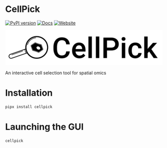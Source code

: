 # CellPick
[![PyPI version](https://img.shields.io/pypi/v/cellpick.svg?logo=pypi)](https://pypi.org/project/cellpick/)
[![Docs](https://img.shields.io/badge/docs-latest-blue?logo=readthedocs)](https://cellpick.readthedocs.io/en/latest/)
[![Website](https://img.shields.io/badge/website-cellpick.org-44cc11?logo=google-chrome)](https://cellpick.pages.dev/)

![CellPick Logo](https://raw.githubusercontent.com/BorgwardtLab/CellPick/38cc265d4541407aaed1536e04fc8523a4870f96/cellpick/assets/logo-h.svg)

An interactive cell selection tool for spatial omics

# Installation

```bash
pipx install cellpick
```

# Launching the GUI

```bash
cellpick
```